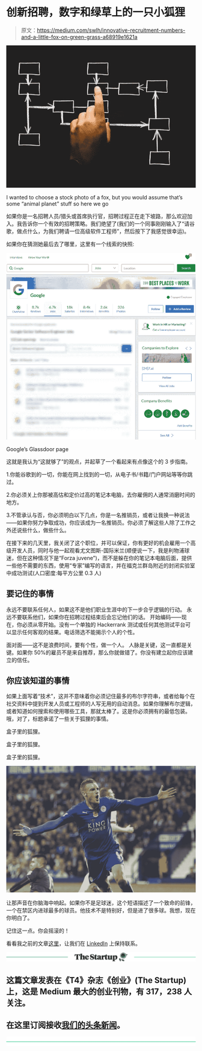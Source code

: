 # 创新招聘，数字和绿草上的一只小狐狸

> 原文：<https://medium.com/swlh/innovative-recruitment-numbers-and-a-little-fox-on-green-grass-a68919e1621a>

![](img/38aca669acae98119c57428f5f8214cd.png)

I wanted to choose a stock photo of a fox, but you would assume that’s some “animal planet” stuff so here we go

如果你是一名招聘人员/猎头或首席执行官，招聘过程正在走下坡路，那么欢迎加入。我告诉你一个有效的招聘策略。我们绝望了(我们的一个同事刚刚输入了“请谷歌，做点什么，为我们聘请一位高级软件工程师”，然后按下了我感觉很幸运)。

如果你在猜测她最后去了哪里，这里有一个线索的快照:

![](img/53083f67410657985db93ccbf6e9f21a.png)

Google’s Glassdoor page

这就是我认为“这就够了”的观点，并起草了一个看起来有点像这个的 3 步指南。

1.你能谷歌到的一切，你能在网上找到的一切，从电子书/书籍/门户网站等等你跳过。

2.你必须关上你那被高估和定价过高的笔记本电脑，去你雇佣的人通常消磨时间的地方。

3.不管承认与否，你必须明白以下几点，你是一名推销员，或者让我换一种说法——如果你努力争取成功，你应该成为一名推销员。你必须了解这些人除了工作之外还说些什么，做些什么。

在接下来的几天里，我关闭了这个职位，并可以保证，你有更好的机会雇用一个高级开发人员，同时与他一起观看尤文图斯-国际米兰(顺便说一下，我是利物浦球迷，但在这种情况下是“Forza juvene”)，而不是躲在你的笔记本电脑后面，提供一些他不需要的东西，使用“专家”编写的语言，并在福克兰群岛附近的封闭实验室中成功测试(人口密度:每平方公里 0.3 人)

## **要记住的事情**

永远不要联系任何人，如果这不是他们职业生涯中的下一步合乎逻辑的行动。
永远不要联系他们，如果你在招聘过程结束后会忘记他们的话。
开始编码——现在，你必须从零开始。没有一个单独的 Hackerrank 测试或任何其他测试平台可以显示任何客观的结果。电话筛选不能揭示个人的个性。

面对面——这不是浪费时间，要有个性，做一个人。
人脉是关键，这一直都是关键。如果你 50%的雇员不是来自推荐，那么你就做错了。你没有建立起你应该建立的信任。

## **你应该知道的事情**

如果上面写着“技术”，这并不意味着你必须记住最多的布尔字符串，或者给每个在社交资料中提到开发人员或工程师的人写无用的自动消息。如果你理解布尔逻辑，或者知道如何搜索和使用哪些工具，那就太棒了。这是你必须拥有的最低包装。哦，对了，标题承诺了一些关于狐狸的事情。

盒子里的狐狸。

盒子里的狐狸。

盒子里的狐狸。

![](img/e2e03bea8c0aee9de25107e90a781c58.png)

让那声音在你脑海中响起。如果你不是足球迷，这个短语描述了一个致命的前锋，一个在禁区内进球最多的球员。他技术不是特别好，但是进了很多球。我想，现在你明白了。

记住这一点。你会摇滚的！

看看我之前的文章[这里](/swlh/overcome-your-fears-like-a-champion-e54258f64e24)，让我们在 [LinkedIn](https://www.linkedin.com/in/ghukasstepanyan/) 上保持联系。

[![](img/308a8d84fb9b2fab43d66c117fcc4bb4.png)](https://medium.com/swlh)

## 这篇文章发表在《T4》杂志《创业》(The Startup)上，这是 Medium 最大的创业刊物，有 317，238 人关注。

## 在这里订阅接收[我们的头条新闻](http://growthsupply.com/the-startup-newsletter/)。

[![](img/b0164736ea17a63403e660de5dedf91a.png)](https://medium.com/swlh)